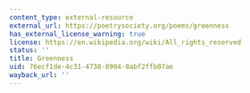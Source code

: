 ```yaml
---
content_type: external-resource
external_url: https://poetrysociety.org/poems/greenness
has_external_license_warning: true
license: https://en.wikipedia.org/wiki/All_rights_reserved
status: ''
title: Greenness
uid: 76ecf1de-4c31-4738-8904-8abf2ffb07ae
wayback_url: ''
---
```

